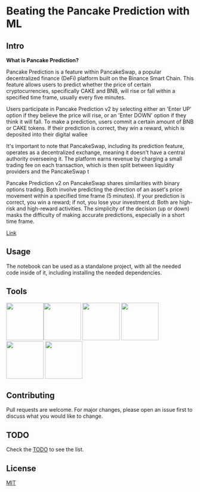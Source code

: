 # Beating the Pancake Prediction with ML


## Intro
**What is Pancake Prediction?**

Pancake Prediction is a feature within PancakeSwap, a popular decentralized finance (DeFi) platform built on the Binance Smart Chain. This feature allows users to predict whether the price of certain cryptocurrencies, specifically CAKE and BNB, will rise or fall within a specified time frame, usually every five minutes.

Users participate in Pancake Prediction v2 by selecting either an 'Enter UP' option if they believe the price will rise, or an 'Enter DOWN' option if they think it will fall. To make a prediction, users commit a certain amount of BNB or CAKE tokens. If their prediction is correct, they win a reward, which is deposited into their digital wallee


It's important to note that PancakeSwap, including its prediction feature, operates as a decentralized exchange, meaning it doesn't have a central authority overseeing it. The platform earns revenue by charging a small trading fee on each transaction, which is then split between liquidity providers and the PancakeSwap t

Pancake Prediction v2 on PancakeSwap shares similarities with binary options trading. Both involve predicting the direction of an asset's price movement within a specified time frame (5 minutes). If your prediction is correct, you win a reward; if not, you lose your investment.d: Both are high-risk and high-reward activities. The simplicity of the decision (up or down) masks the difficulty of making accurate predictions, especially in a short time frame.

[Link](https://pancakeswap.finance/prediction?token=CAKE)

## Usage

The notebook can be used as a standalone project, with all the needed code inside of it, including installing the needed dependencies.

## Tools
<img src="https://icon.icepanel.io/Technology/svg/scikit-learn.svg" width="100" height="100"><img src="https://icon.icepanel.io/Technology/svg/Pandas.svg" width="100" height="100">
<img src="https://icon.icepanel.io/Technology/svg/Jupyter.svg" width="100" height="100">
<img src="https://icon.icepanel.io/Technology/svg/PyTorch.svg" width="100" height="100">
<img src="https://icon.icepanel.io/Technology/svg/Python.svg" width="100" height="100">
<img src="https://icon.icepanel.io/Technology/svg/PyCharm.svg" width="100" height="100">

## Contributing

Pull requests are welcome. For major changes, please open an issue first
to discuss what you would like to change.

## TODO
Check the [TODO](https://github.com/piotrb9/pancake-predict-ml/blob/master/TODO.md) to see the list.


## License

[MIT](https://choosealicense.com/licenses/mit/)
